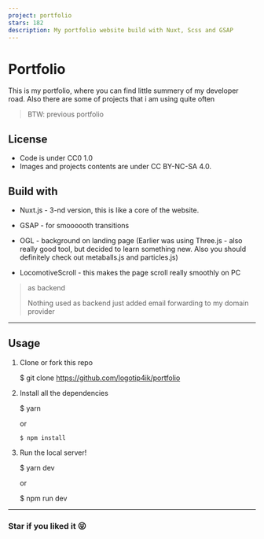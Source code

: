 ```yaml
---
project: portfolio
stars: 182
description: My portfolio website build with Nuxt, Scss and GSAP
---
```


Portfolio
=========

This is my portfolio, where you can find little summery of my developer road. Also there are some of projects that i am using quite often

> BTW: previous portfolio

License
-------

-   Code is under CC0 1.0
-   Images and projects contents are under CC BY-NC-SA 4.0.

Build with
----------

-   Nuxt.js - 3-nd version, this is like a core of the website.
    
-   GSAP - for smoooooth transitions
    
-   OGL - background on landing page (Earlier was using Three.js - also really good tool, but decided to learn something new. Also you should definitely check out metaballs.js and particles.js)
    
-   LocomotiveScroll - this makes the page scroll really smoothly on PC
    

> as backend
> 
> Nothing used as backend just added email forwarding to my domain provider

* * *

Usage
-----

1.  Clone or fork this repo
    
    $ git clone https://github.com/logotip4ik/portfolio
    
2.  Install all the dependencies
    
    $ yarn
    
    or
    
    ```
    $ npm install
    ```
    
3.  Run the local server!
    
    $ yarn dev
    
    or
    
    $ npm run dev
    

* * *

### Star if you liked it 😜
